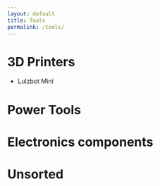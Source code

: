 ```yaml
---
layout: default
title: Tools
permalink: /tools/
---
```

# 3D Printers

* Lulzbot Mini

# Power Tools

# Electronics components

# Unsorted
